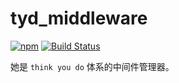 

# tyd_middleware

[![npm](https://img.shields.io/npm/v/tyd_middleware.svg?color=sdf)](https://www.npmjs.com/package/tyd_middleware)
[![Build Status](https://travis-ci.org/JSFiend/tyd_middleware.svg?branch=master)](https://travis-ci.org/JSFiend/tyd_middleware)


她是 `think you do` 体系的中间件管理器。
